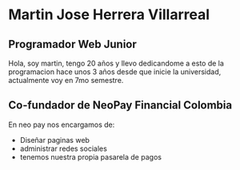 # Martin Jose Herrera Villarreal
## Programador Web Junior
Hola, soy martin, tengo 20 años y llevo dedicandome a esto de la programacion hace unos 3 años desde que inicie la universidad, actualmente voy en 7mo semestre.
## Co-fundador de NeoPay Financial Colombia
En neo pay nos encargamos de:
- Diseñar paginas web
- administrar redes sociales
- tenemos nuestra propia pasarela de pagos
